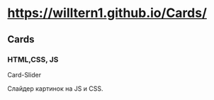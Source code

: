 # https://willtern1.github.io/Cards/
## Cards
### HTML,CSS, JS
Card-Slider

Слайдер картинок на JS и CSS.
